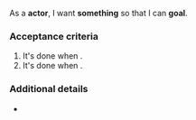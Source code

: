 As a **actor**, I want **something** so that I can **goal**.

### Acceptance criteria
1. It's done when .
1. It's done when .

### Additional details
- 

